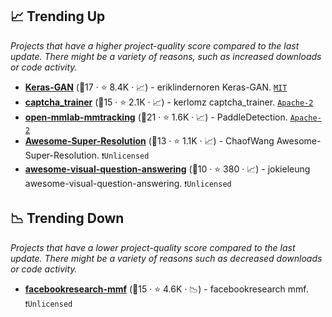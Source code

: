 ## 📈 Trending Up

_Projects that have a higher project-quality score compared to the last update. There might be a variety of reasons, such as increased downloads or code activity._

- <b><a href="https://github.com/eriklindernoren/Keras-GAN">Keras-GAN</a></b> (🥈17 ·  ⭐ 8.4K · 📈) - eriklindernoren Keras-GAN. <code><a href="http://bit.ly/34MBwT8">MIT</a></code>
- <b><a href="https://github.com/kerlomz/captcha_trainer">captcha_trainer</a></b> (🥈15 ·  ⭐ 2.1K · 📈) - kerlomz captcha_trainer. <code><a href="http://bit.ly/3nYMfla">Apache-2</a></code>
- <b><a href="https://github.com/open-mmlab/mmtracking">open-mmlab-mmtracking</a></b> (🥈21 ·  ⭐ 1.6K · 📈) - PaddleDetection. <code><a href="http://bit.ly/3nYMfla">Apache-2</a></code>
- <b><a href="https://github.com/ChaofWang/Awesome-Super-Resolution">Awesome-Super-Resolution</a></b> (🥉13 ·  ⭐ 1.1K · 📈) - ChaofWang Awesome-Super-Resolution. <code>❗Unlicensed</code>
- <b><a href="https://github.com/jokieleung/awesome-visual-question-answering">awesome-visual-question-answering</a></b> (🥉10 ·  ⭐ 380 · 📈) - jokieleung awesome-visual-question-answering. <code>❗Unlicensed</code>

## 📉 Trending Down

_Projects that have a lower project-quality score compared to the last update. There might be a variety of reasons such as decreased downloads or code activity._

- <b><a href="https://github.com/facebookresearch/mmf">facebookresearch-mmf</a></b> (🥇15 ·  ⭐ 4.6K · 📉) - facebookresearch mmf. <code>❗Unlicensed</code>

